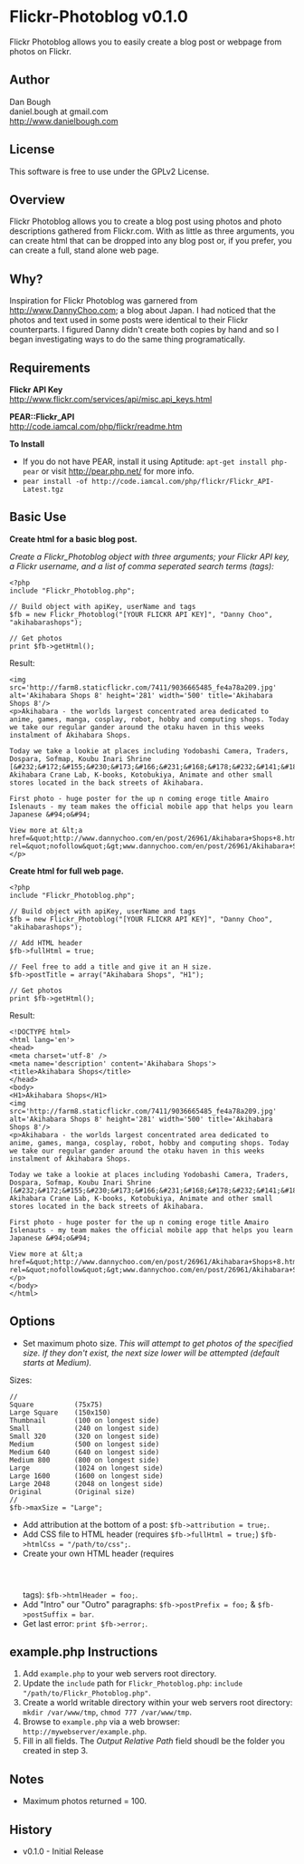 Flickr-Photoblog v0.1.0
=======================
Flickr Photoblog allows you to easily create a blog post or webpage from photos on Flickr.

Author
------
Dan Bough  
daniel.bough at gmail.com  
http://www.danielbough.com  

License
-------
This software is free to use under the GPLv2 License.  

Overview
--------  
Flickr Photoblog allows you to create a blog post using photos and photo descriptions gathered from Flickr.com.  With as little as three arguments, you can create html that can be dropped into any blog post or, if you prefer, you can create a full, stand alone web page.  

Why?
----
Inspiration for Flickr Photoblog was garnered from http://www.DannyChoo.com; a blog about Japan.  I had noticed that the photos and text used in some posts were identical to their Flickr counterparts.  I figured Danny didn't create both copies by hand and so I began investigating ways to do the same thing programatically.

Requirements
------------
**Flickr API Key**  
http://www.flickr.com/services/api/misc.api_keys.html

**PEAR::Flickr_API**  
http://code.iamcal.com/php/flickr/readme.htm

**To Install**  
 - If you do not have PEAR, install it using Aptitude:  `apt-get install php-pear` or visit http://pear.php.net/ for more info.
 - `pear install -of http://code.iamcal.com/php/flickr/Flickr_API-Latest.tgz`  

Basic Use
----------
**Create html for a basic blog post.**

*Create a Flickr_Photoblog object with three arguments; your Flickr API key, a Flickr username, and a list of comma seperated search terms (tags):*  

    <?php
    include "Flickr_Photoblog.php";

    // Build object with apiKey, userName and tags
    $fb = new Flickr_Photoblog("[YOUR FLICKR API KEY]", "Danny Choo", "akihabarashops");

    // Get photos
    print $fb->getHtml();

Result:  

    <img src='http://farm8.staticflickr.com/7411/9036665485_fe4a78a209.jpg' alt='Akihabara Shops 8' height='281' width='500' title='Akihabara Shops 8'/>
    <p>Akihabara - the worlds largest concentrated area dedicated to anime, games, manga, cosplay, robot, hobby and computing shops. Today we take our regular gander around the otaku haven in this weeks instalment of Akihabara Shops.

    Today we take a lookie at places including Yodobashi Camera, Traders, Dospara, Sofmap, Koubu Inari Shrine [&#232;&#172;&#155;&#230;&#173;&#166;&#231;&#168;&#178;&#232;&#141;&#183;&#231;&#165;&#158;&#231;&#164;&#190;], Akihabara Crane Lab, K-books, Kotobukiya, Animate and other small stores located in the back streets of Akihabara.

    First photo - huge poster for the up n coming eroge title Amairo Islenauts - my team makes the official mobile app that helps you learn Japanese &#94;o&#94;

    View more at &lt;a href=&quot;http://www.dannychoo.com/en/post/26961/Akihabara+Shops+8.html&quot; rel=&quot;nofollow&quot;&gt;www.dannychoo.com/en/post/26961/Akihabara+Shops+8.html&lt;/a&gt;</p>

**Create html for full web page.**

    <?php
    include "Flickr_Photoblog.php";

    // Build object with apiKey, userName and tags
    $fb = new Flickr_Photoblog("[YOUR FLICKR API KEY]", "Danny Choo", "akihabarashops");

    // Add HTML header
    $fb->fullHtml = true;

    // Feel free to add a title and give it an H size.
    $fb->postTitle = array("Akihabara Shops", "H1");

    // Get photos
    print $fb->getHtml();

Result:  

    <!DOCTYPE html>
    <html lang='en'>
    <head>
    <meta charset='utf-8' />
    <meta name='description' content='Akihabara Shops'>
    <title>Akihabara Shops</title>
    </head>
    <body>
    <H1>Akihabara Shops</H1>
    <img src='http://farm8.staticflickr.com/7411/9036665485_fe4a78a209.jpg' alt='Akihabara Shops 8' height='281' width='500' title='Akihabara Shops 8'/>
    <p>Akihabara - the worlds largest concentrated area dedicated to anime, games, manga, cosplay, robot, hobby and computing shops. Today we take our regular gander around the otaku haven in this weeks instalment of Akihabara Shops.

    Today we take a lookie at places including Yodobashi Camera, Traders, Dospara, Sofmap, Koubu Inari Shrine [&#232;&#172;&#155;&#230;&#173;&#166;&#231;&#168;&#178;&#232;&#141;&#183;&#231;&#165;&#158;&#231;&#164;&#190;], Akihabara Crane Lab, K-books, Kotobukiya, Animate and other small stores located in the back streets of Akihabara.

    First photo - huge poster for the up n coming eroge title Amairo Islenauts - my team makes the official mobile app that helps you learn Japanese &#94;o&#94;

    View more at &lt;a href=&quot;http://www.dannychoo.com/en/post/26961/Akihabara+Shops+8.html&quot; rel=&quot;nofollow&quot;&gt;www.dannychoo.com/en/post/26961/Akihabara+Shops+8.html&lt;/a&gt;</p>
    </body>
    </html>

Options
-------
- Set maximum photo size.  *This will attempt to get photos of the specified size.  If they don't exist, the next size lower will be attempted (default starts at Medium).*  

Sizes:

    //
    Square          (75x75)
    Large Square    (150x150)
    Thumbnail       (100 on longest side)
    Small           (240 on longest side)
    Small 320       (320 on longest side)
    Medium          (500 on longest side)
    Medium 640      (640 on longest side)
    Medium 800      (800 on longest side)
    Large           (1024 on longest side)
    Large 1600      (1600 on longest side)
    Large 2048      (2048 on longest side)
    Original        (Original size)
    //
    $fb->maxSize = "Large";
    
- Add attribution at the bottom of a post:  `$fb->attribution = true;`.
- Add CSS file to HTML header (requires `$fb->fullHtml = true;`) `$fb->htmlCss = "/path/to/css";`.
- Create your own HTML header (requires <html><header></header><body> tags): `$fb->htmlHeader = foo;`.
- Add "Intro" our "Outro" paragraphs: `$fb->postPrefix = foo;` & `$fb->postSuffix = bar`.
- Get last error:  `print $fb->error;`.

example.php Instructions
------------------------
1. Add `example.php` to your web servers root directory.
2. Update the `include` path for `Flickr_Photoblog.php`:  `include "/path/to/Flickr_Photoblog.php"`.
3. Create a world writable directory within your web servers root directory: `mkdir /var/www/tmp`, `chmod 777 /var/www/tmp`.
4. Browse to `example.php` via a web browser: `http://mywebserver/example.php`.
5. Fill in all fields.  The *Output Relative Path* field shoudl be the folder you created in step 3.

Notes
-----
- Maximum photos returned = 100.

History
-------  
- v0.1.0 - Initial Release
